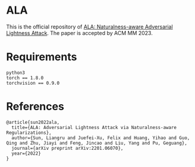 # ALA
This is the official repository of [ALA: Naturalness-aware Adversarial Lightness Attack](https://arxiv.org/pdf/2201.06070.pdf).
The paper is accepted by ACM MM 2023.


# Requirements

```
python3
torch == 1.8.0
torchvision == 0.9.0
```

# References
```
@article{sun2022ala,
  title={ALA: Adversarial Lightness Attack via Naturalness-aware Regularizations},
  author={Sun, Liangru and Juefei-Xu, Felix and Huang, Yihao and Guo, Qing and Zhu, Jiayi and Feng, Jincao and Liu, Yang and Pu, Geguang},
  journal={arXiv preprint arXiv:2201.06070},
  year={2022}
}
```
